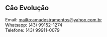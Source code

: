 ## Cão Evolução

Email: <mailto:amadestramentos@yahoo.com.br>  
Whatsapp: (43) 99152-1274  
Telefone: (43) 99911-0079
